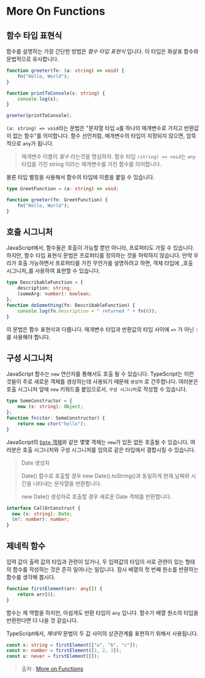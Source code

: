 # More On Functions

## 함수 타입 표현식
합수를 설명하는 가장 간단한 방법은 _함수 타입 표현식_ 입니다. 
이 타입은 화살표 함수와 문법적으로 유사합니다.

```ts
function greeter(fn: (a: string) => void) {
    fn("Hello, World");
}

function printToConsole(s: string) {
    console.log(s);
}

greeter(printToConsole);
```

`(a: string) => void`라는 문법은 "문자열 타입 `a`를 하나의 매개변수로 가지고 반환값이 없는 함수"를 의미합니다.
함수 선언처럼, 매개변수의 타입이 지정되지 않으면, 암묵적으로 `any`가 됩니다.

> 매개변수 이름이 _필수_ 라는것을 명심하자. 함수 타입 `(string) => void`는 `any` 타입을 가진 string 이라는 매개변수를 가진 함수를 의미합니다.

물론 타입 별칭을 사용해서 함수의 타입에 이름을 붙일 수 있습니다.
```ts
type GreetFunction = (a: string) => void;

function greeter(fn: GreetFunction) {
    fn("Hello, World");
}
```

## 호출 시그니처
JavaScript에서, 함수들은 호출이 가능할 뿐만 아니라, 프로퍼티도 가질 수 있습니다.
하지만, 함수 타입 표현식 문법은 프로퍼티를 정의하는 것을 허락하지 않습니다.
만약 우리가 호출 가능하면서 프로퍼티를 가진 무언가를 설명하려고 하면, 객체 타입에 _호출 시그니처_를 사용하여 표현할 수 있습니다.

```ts
type DescribableFunction = {
    description: string;
    (someArg: number): boolean;
};
function doSomething(fn: DescribableFunction) {
    console.log(fn.description + " returned " + fn(6));
}
```

이 문법은 함수 표현삭과 다릅니다. 매개변수 타입과 반환값의 타입 사이에 `=>` 가 아닌 `:`를 사용해야 합니다.

## 구성 시그니처
JavaScript 함수는 `new` 연산자를 통해서도 호출 될 수 있습니다.
TypeScript는 이런 것들이 주로 새로운 객체를 생성하는데 사용되기 때문에 `생성자` 로 간주합니다.
여러분은 호출 시그니처 앞에 `new` 키워드를 붙임으로서, `구성 시그니처`로 작성할 수 있습니다.
```ts
type SomeConstructor = {
    new (s: string): Object;
};
function fn(ctor: SomeConstructor) {
    return new ctor("hello");
}
```

JavaScript의 [`Date` 객체](https://developer.mozilla.org/ko/docs/Web/JavaScript/Reference/Global_Objects/Date#생성자)와 같은 몇몇 객체는 `new`가 있든 없든 호출될 수 있습니다.
여러분은 호출 시그니처와 구성 시그니처를 임의로 같은 타입에서 결합시킬 수 있습니다.
>Date 생성자
> 
>Date()
>함수로 호출할 경우 new Date().toString()과 동일하게 현재 날짜와 시간을 나타내는 문자열을 반환합니다.
> 
>new Date()
>생성자로 호출할 경우 새로운 Date 객체를 반환합니다.

```ts
interface CallOrConstruct {
  new (s: string): Date;
  (n?: number): number;
}
```

## 제네릭 함수
입력 값이 출력 값의 타입과 관련이 있거나, 두 입력값의 타입이 서로 관련이 있는 형태의 함수를 작성하는 것은 흔히 일어나는 일입니다.
잠시 배열의 첫 번째 원소를 반환하는 함수를 생각해 봅시다.

```ts
function firstElement(arr: any[]) {
    return arr[0];
}
```

함수는 제 역할을 하지만, 아쉽게도 반환 타입이 `any` 입니다.
함수가 배열 원소의 타입을 반환한다면 더 나을 것 같습니다.

TypeScript에서, _제네릭_ 문법이 두 값 사이의 상관관계를 표현하기 위해서 사용됩니다.


```ts
const s: string = firstElement(["a", "b", "c"]);
const n: number = firstElement([1, 2, 3]);
const u: never = firstElement([]);
```

[](https://developer.mozilla.org/ko/docs/Web/JavaScript/Reference/Global_Objects/Date)

> 출처 : [More on Functions](https://www.typescriptlang.org/ko/docs/handbook/2/functions.html)